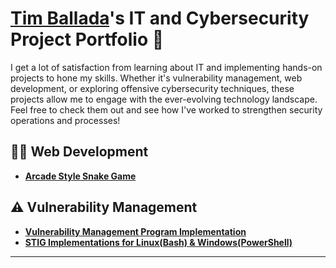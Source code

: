 # <a href="https://linkedin.com/in/timballada">Tim Ballada</a>'s IT and Cybersecurity Project Portfolio 🔐

I get a lot of satisfaction from learning about IT and implementing hands-on projects to hone my skills. Whether it's vulnerability management, web development, or exploring offensive cybersecurity techniques, these projects allow me to engage with the ever-evolving technology landscape. Feel free to check them out and see how I've worked to strengthen security operations and processes!

## 👨‍💻 Web Development
- **[Arcade Style Snake Game ](https://github.com/timballada/retro-snake-game)**


## ⚠️ Vulnerability Management

- **[Vulnerability Management Program Implementation](https://github.com/timballada/vulnerability-management-program)**
- **[STIG Implementations for Linux(Bash) & Windows(PowerShell)](https://github.com/timballada/timballada/tree/main/STIGS)**


<hr/>

<!--
<img width="35" alt="image" src="https://github.com/user-attachments/assets/2f41c7cd-5ea8-4475-b451-a37161b6c3fb"> 
<img width="35" alt="image" src="https://github.com/user-attachments/assets/77649969-9910-4994-8b96-74a116cfb2a8">
-->
